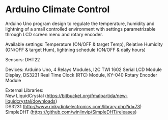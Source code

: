 # Arduino Climate Control
Arduino Uno program design to regulate the temperature, humidity and lightning of a small controlled environment with settings parametrizable through LCD screen menu and rotary encoder.  


Available settings: Temperature (ON/OFF & target Temp), Relative Humidity (ON/OFF & target Hum), lightning schedule (ON/OFF & daily hours)

Sensors: DHT22

Devices: Arduino Uno, 4 Relays Modules, I2C TWI 1602 Serial LCD Module Display, DS3231 Real Time Clock (RTC) Module, KY-040 Rotary Encoder Module

External Libraries:  
New LiquidCrystal  (https://bitbucket.org/fmalpartida/new-liquidcrystal/downloads)  
DS3231  (http://www.rinkydinkelectronics.com/library.php?id=73)  
SimpleDHT  (https://github.com/winlinvip/SimpleDHT/releases)
